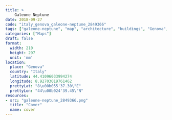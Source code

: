 ```yaml
---
title: > 
    Galeone Neptune
date: 2018-09-27
code: "italy_genova_galeone-neptune_2849366"
tags: ["galeone-neptune", "map", "architecture", "buildings", "Genova", "Italy"]
categories: ["Maps"]
draft: false
format:
  width: 210
  height: 297
  unit: 'mm'
location:
  place: "Genova"
  country: "Italy"
  latitude: 44.41096033994274
  longitude: 8.92703019761462
  prettyLat: "8\u00b055'37.30\"E"
  prettyLon: "44\u00b024'39.45\"N"
resources:
- src: "galeone-neptune_2849366.png"
  title: "Cover"
  name: cover
---
```

